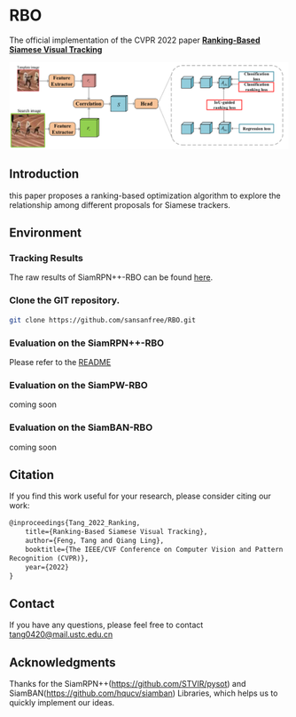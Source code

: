 # RBO

The official implementation of the CVPR 2022 paper [**Ranking-Based Siamese Visual Tracking**](https://arxiv.org/abs/2205.11761)

![RBO_Framework](RBO_framework.png)

## Introduction
this paper proposes a ranking-based optimization algorithm to explore the relationship among different proposals for Siamese trackers.


## Environment 

### Tracking Results 

The raw results of SiamRPN++-RBO can be found [here](https://drive.google.com/drive/folders/163hvsA3_fuV715_wMPMW56kH_zaL0Gfl).





### Clone the GIT repository.  
```bash
git clone https://github.com/sansanfree/RBO.git
```

### Evaluation on the SiamRPN++-RBO

Please refer to the [README](https://github.com/sansanfree/RBO/blob/main/SiamRPN%2B%2B-RBO/README.md) 

### Evaluation on the SiamPW-RBO

coming soon

### Evaluation on the SiamBAN-RBO
coming soon

## Citation
If you find this work useful for your research, please consider citing our work:
```
@inproceedings{Tang_2022_Ranking,
    title={Ranking-Based Siamese Visual Tracking},
    author={Feng, Tang and Qiang Ling},
    booktitle={The IEEE/CVF Conference on Computer Vision and Pattern Recognition (CVPR)},
    year={2022}
}
```

## Contact
If you have any questions, please feel free to contact tang0420@mail.ustc.edu.cn

## Acknowledgments
Thanks for the SiamRPN++(https://github.com/STVIR/pysot) and SiamBAN(https://github.com/hqucv/siamban) Libraries, which helps us to quickly implement our ideas.
